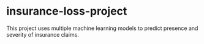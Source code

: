 # insurance-loss-project
This project uses multiple machine learning models to predict presence and severity of insurance claims.
